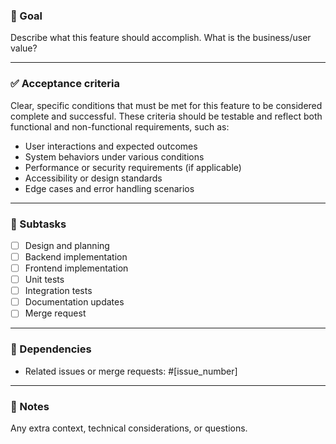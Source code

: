 ### 🎯 Goal
Describe what this feature should accomplish. What is the business/user value?

---

### ✅ Acceptance criteria
Clear, specific conditions that must be met for this feature to be considered complete and successful. 
These criteria should be testable and reflect both functional and non-functional requirements, such as:

- User interactions and expected outcomes
- System behaviors under various conditions
- Performance or security requirements (if applicable)
- Accessibility or design standards
- Edge cases and error handling scenarios

---

### 🧩 Subtasks
- [ ] Design and planning
- [ ] Backend implementation
- [ ] Frontend implementation
- [ ] Unit tests
- [ ] Integration tests
- [ ] Documentation updates
- [ ] Merge request

---

### 🔁 Dependencies
- Related issues or merge requests: #[issue_number]


---

### 🧵 Notes
Any extra context, technical considerations, or questions.
